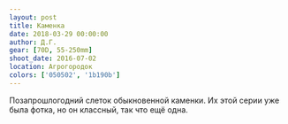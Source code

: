 ```yaml
---
layout: post
title: Каменка
date: 2018-03-29 00:00:00
author: Д.Г.
gear: [70D, 55-250mm]
shoot_date: 2016-07-02
location: Агрогородок
colors: ['050502', '1b190b']
---
```

Позапрошлогодний слеток обыкновенной каменки. Их этой серии уже была фотка, но он классный, так что ещё одна.
